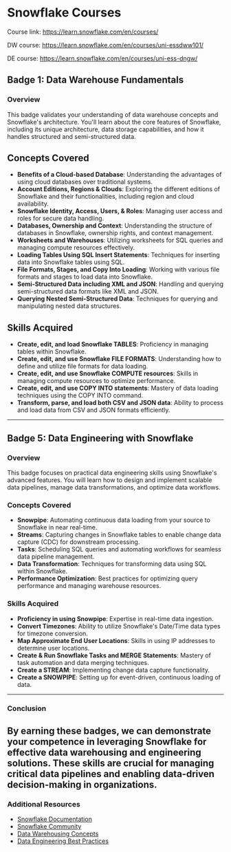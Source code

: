 # Snowflake Courses 

Course link: https://learn.snowflake.com/en/courses/

DW course: https://learn.snowflake.com/en/courses/uni-essdww101/

DE course: https://learn.snowflake.com/en/courses/uni-ess-dngw/

## Badge 1: Data Warehouse Fundamentals

### Overview
This badge validates your understanding of data warehouse concepts and Snowflake's architecture. You'll learn about the core features of Snowflake, including its unique architecture, data storage capabilities, and how it handles structured and semi-structured data.

## Concepts Covered
- **Benefits of a Cloud-based Database**: Understanding the advantages of using cloud databases over traditional systems.
- **Account Editions, Regions & Clouds**: Exploring the different editions of Snowflake and their functionalities, including region and cloud availability.
- **Snowflake Identity, Access, Users, & Roles**: Managing user access and roles for secure data handling.
- **Databases, Ownership and Context**: Understanding the structure of databases in Snowflake, ownership rights, and context management.
- **Worksheets and Warehouses**: Utilizing worksheets for SQL queries and managing compute resources effectively.
- **Loading Tables Using SQL Insert Statements**: Techniques for inserting data into Snowflake tables using SQL.
- **File Formats, Stages, and Copy Into Loading**: Working with various file formats and stages to load data into Snowflake.
- **Semi-Structured Data including XML and JSON**: Handling and querying semi-structured data formats like XML and JSON.
- **Querying Nested Semi-Structured Data**: Techniques for querying and manipulating nested data structures.

## Skills Acquired
- **Create, edit, and load Snowflake TABLES**: Proficiency in managing tables within Snowflake.
- **Create, edit, and use Snowflake FILE FORMATS**: Understanding how to define and utilize file formats for data loading.
- **Create, edit, and use Snowflake COMPUTE resources**: Skills in managing compute resources to optimize performance.
- **Create, edit, and use COPY INTO statements**: Mastery of data loading techniques using the COPY INTO command.
- **Transform, parse, and load both CSV and JSON data**: Ability to process and load data from CSV and JSON formats efficiently.


---

## Badge 5: Data Engineering with Snowflake

### Overview
This badge focuses on practical data engineering skills using Snowflake's advanced features. You will learn how to design and implement scalable data pipelines, manage data transformations, and optimize data workflows.

### Concepts Covered
- **Snowpipe**: Automating continuous data loading from your source to Snowflake in near real-time.
- **Streams**: Capturing changes in Snowflake tables to enable change data capture (CDC) for downstream processing.
- **Tasks**: Scheduling SQL queries and automating workflows for seamless data pipeline management.
- **Data Transformation**: Techniques for transforming data using SQL within Snowflake.
- **Performance Optimization**: Best practices for optimizing query performance and managing warehouse resources.

### Skills Acquired
- **Proficiency in using Snowpipe**: Expertise in real-time data ingestion.
- **Convert Timezones**: Ability to utilize Snowflake's Date/Time data types for timezone conversion.
- **Map Approximate End User Locations**: Skills in using IP addresses to determine user locations.
- **Create & Run Snowflake Tasks and MERGE Statements**: Mastery of task automation and data merging techniques.
- **Create a STREAM**: Implementing change data capture functionality.
- **Create a SNOWPIPE**: Setting up for event-driven, continuous loading of data.
---

### Conclusion
By earning these badges, we can demonstrate your competence in leveraging Snowflake for effective data warehousing and engineering solutions. These skills are crucial for managing critical data pipelines and enabling data-driven decision-making in organizations.
---

### Additional Resources
- [Snowflake Documentation](https://docs.snowflake.com/en/)
- [Snowflake Community](https://community.snowflake.com/)
- [Data Warehousing Concepts](https://en.wikipedia.org/wiki/Data_warehouse)
- [Data Engineering Best Practices](https://www.dataengineering.org/)
